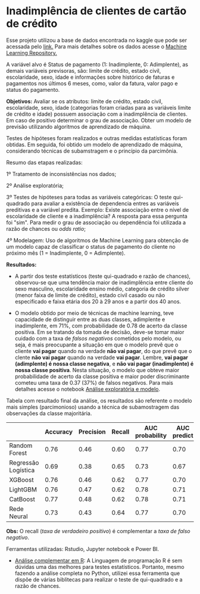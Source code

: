 # Inadimplência de clientes de cartão de crédito

Esse projeto utilizou a base de dados encontrada no kaggle que pode ser acessada pelo [link.](https://www.kaggle.com/datasets/gabrieloliveirasan/inadimplncia-de-clientes-de-carto-de-crdito?resource=download) Para mais detalhes sobre os dados acesse o [Machine Learning Repository.](https://archive.ics.uci.edu/ml/datasets/default+of+credit+card+clients)

A variável alvo é Status de pagamento (1: Inadimplente, 0: Adimplente), as demais variáveis previsoras, são: limite de crédito, estado civil, escolaridade, sexo, idade e informações sobre histórico de faturas e pagamentos nos últimos 6 meses, como, valor da fatura, valor pago e status do pagamento.

**Objetivos:** Avaliar se os atributos: limite de crédito, estado civil, escolaridade, sexo, idade (categorias foram criadas para as variáveis limite de crédito e idade) possuem associação com a inadimplência de clientes. Em caso de positivo determinar o grau de associação. Obter um modelo de previsão utilizando algoritmos de aprendizado de máquina.

Testes de hipóteses foram realizados e outras medidas estatísticas foram obtidas. Em seguida, foi obtido um modelo de aprendizado de máquina, considerando técnicas de subamstragem e o princípio da parcimônia. 

Resumo das etapas realizadas:

1º Tratamento de inconsistências nos dados;

2º Análise exploratória;

3º Testes de hipóteses para todas as variáveis categóricas: O teste qui-quadrado para avaliar a existência de dependencia entres as variáveis preditivas e a variável predita. Exemplo: Existe associação entre o nível de escolaridade de cliente e a inadimplência? A resposta para essa pergunta foi "sim". Para medir o grau de associação ou dependência foi utilizada a razão de chances ou *odds ratio*;

4º Modelagem: Uso de algoritmos de Machine Learning para obtenção de um modelo capaz de classificar o status de pagamento do cliente no próximo mês (1 = Inadimplente, 0 = Adimplente). 

**Resultados:**

- A partir dos teste estatísticos (teste qui-quadrado e razão de chances), observou-se que uma tendência maior de inadimplência entre cliente do sexo masculino, escolaridade ensino médio, categoria de crédito silver (menor faixa de limite de crédito), estado civil casado ou não especificado e faixa etária dos 20 à 29 anos e a partir dos 40 anos.

- O modelo obtido por meio de técnicas de machine learning, teve capacidade de distinguir entre as duas classes, adimplente e inadimplente, em 71%, com probabilidade de 0.78 de acerto da classe positiva. Em se tratando da tomada de decisão, deve-se tomar maior cuidado com a taxa de *falsos negativos* cometidos pelo modelo, ou seja, é mais preocupante a situação em que o modelo prevê que o cliente **vai pagar** quando na verdade **não vai pagar**, do que prevê que o clente **não vai pagar** quando na verdade **vai pagar**. Lembre, **vai pagar (adimplente) é nossa classe negativa**, e **não vai pagar (inadimplente) é nossa classe positiva**. Nesta situação, o modelo que obteve maior probabilidade de acerto da classe positiva e maior poder discriminante cometeu uma taxa de 0.37 (37%) de falsos negativos. Para mais detalhes acesse o notebook [Análise exploratória e modelo](https://github.com/Fagna/Projeto_Inadimplencia_de_clientes/blob/main/Analise-explorat%C3%B3ria-e-modelo%20.ipynb).

Tabela com resultado final da análise, os resultados são referente o modelo mais simples (parcimonioso) usando a técnica de subamostragem das observações da classe majoritária.

|                    | Accuracy | Precision | Recall | AUC probability | AUC predict |
|--------------------|----------|-----------|--------|-----------------|-------------|
| Random Forest      | 0.76     | 0.46      | 0.60   | 0.77            | 0.70        |
| Regressão Logística| 0.69     | 0.38      | 0.65   | 0.73            | 0.67        |
| XGBoost            | 0.76     | 0.46      | 0.62   | 0.77            | 0.70        |
| LightGBM           | 0.76     | 0.47      | 0.62   | 0.78            | 0.71        |
| CatBoost           | 0.77     | 0.48      | 0.62   | 0.78            | 0.71        |
| Rede Neural        | 0.73     | 0.43      | 0.64   | 0.77            | 0.70        |

**Obs:** O recall (*taxa de verdadeiro positivo*) é complementar a *taxa de falso negativo*.

Ferramentas utilizadas: Rstudio, Jupyter notebook e Power BI.

- [Análise complementar em R](https://rpubs.com/fagna/1040245): A Linguagem de programação R é sem dúvidas uma das melhores para testes estatísticos. Portanto, mesmo fazendo a análise completa no Python, utilizei essa ferramenta que dispõe de várias biblitecas para realizar o teste de qui-quadrado e a razão de chances.






 
